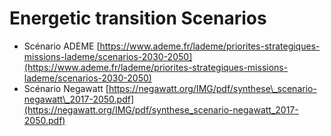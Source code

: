 # Energetic transition Scenarios

* Scénario ADEME [https://www.ademe.fr/lademe/priorites-strategiques-missions-lademe/scenarios-2030-2050](https://www.ademe.fr/lademe/priorites-strategiques-missions-lademe/scenarios-2030-2050)
* Scénario Negawatt [https://negawatt.org/IMG/pdf/synthese\_scenario-negawatt\_2017-2050.pdf](https://negawatt.org/IMG/pdf/synthese_scenario-negawatt_2017-2050.pdf)

